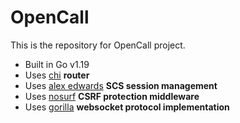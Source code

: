# OpenCall

This is the repository for OpenCall project.

- Built in Go v1.19
- Uses [chi](https://github.com/go-chi/chi) **router**
- Uses [alex edwards](https://github.com/alexedwards/scs) **SCS session management**
- Uses [nosurf](https://github.com/justinas/nosurf) **CSRF protection middleware**
- Uses [gorilla](https://github.com/gorilla/websocket) **websocket protocol implementation**